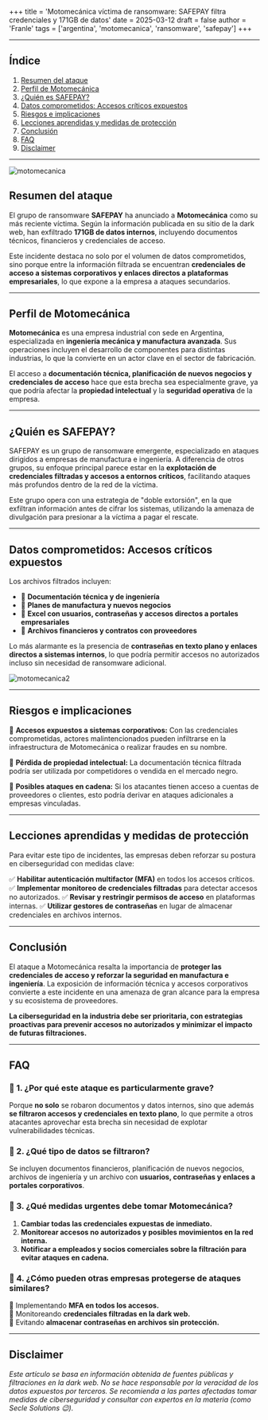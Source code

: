 +++
title = 'Motomecánica víctima de ransomware: SAFEPAY filtra credenciales y 171GB de datos'
date = 2025-03-12
draft = false
author = 'Franle'
tags = ['argentina', 'motomecanica', 'ransomware', 'safepay']
+++

---

## Índice

1. [Resumen del ataque](#resumen-del-ataque)
2. [Perfil de Motomecánica](#perfil-de-motomecánica)
3. [¿Quién es SAFEPAY?](#quién-es-safepay)
4. [Datos comprometidos: Accesos críticos expuestos](#datos-comprometidos-accesos-críticos-expuestos)
5. [Riesgos e implicaciones](#riesgos-e-implicaciones)
6. [Lecciones aprendidas y medidas de protección](#lecciones-aprendidas-y-medidas-de-protección)
7. [Conclusión](#conclusión)
8. [FAQ](#faq)
9. [Disclaimer](#disclaimer)

---

![motomecanica](https://i.gyazo.com/1aee7fdcc329420385cdc8d094499ae4.png)

## Resumen del ataque

El grupo de ransomware **SAFEPAY** ha anunciado a **Motomecánica** como su más reciente víctima. Según la información publicada en su sitio de la dark web, han exfiltrado **171GB de datos internos**, incluyendo documentos técnicos, financieros y credenciales de acceso.

Este incidente destaca no solo por el volumen de datos comprometidos, sino porque entre la información filtrada se encuentran **credenciales de acceso a sistemas corporativos y enlaces directos a plataformas empresariales**, lo que expone a la empresa a ataques secundarios.

---

## Perfil de Motomecánica

**Motomecánica** es una empresa industrial con sede en Argentina, especializada en **ingeniería mecánica y manufactura avanzada**. Sus operaciones incluyen el desarrollo de componentes para distintas industrias, lo que la convierte en un actor clave en el sector de fabricación.

El acceso a **documentación técnica, planificación de nuevos negocios y credenciales de acceso** hace que esta brecha sea especialmente grave, ya que podría afectar la **propiedad intelectual** y la **seguridad operativa** de la empresa.

---

## ¿Quién es SAFEPAY?

SAFEPAY es un grupo de ransomware emergente, especializado en ataques dirigidos a empresas de manufactura e ingeniería. A diferencia de otros grupos, su enfoque principal parece estar en la **explotación de credenciales filtradas y accesos a entornos críticos**, facilitando ataques más profundos dentro de la red de la víctima.

Este grupo opera con una estrategia de "doble extorsión", en la que exfiltran información antes de cifrar los sistemas, utilizando la amenaza de divulgación para presionar a la víctima a pagar el rescate.

---

## Datos comprometidos: Accesos críticos expuestos

Los archivos filtrados incluyen:

- 📂 **Documentación técnica y de ingeniería**
- 📂 **Planes de manufactura y nuevos negocios**
- 🔑 **Excel con usuarios, contraseñas y accesos directos a portales empresariales**
- 📂 **Archivos financieros y contratos con proveedores**

Lo más alarmante es la presencia de **contraseñas en texto plano y enlaces directos a sistemas internos**, lo que podría permitir accesos no autorizados incluso sin necesidad de ransomware adicional.

![motomecanica2](https://i.gyazo.com/ff60a3ff89db4822a184c10fd73b816a.png)

---

## Riesgos e implicaciones

🔴 **Accesos expuestos a sistemas corporativos:** Con las credenciales comprometidas, actores malintencionados pueden infiltrarse en la infraestructura de Motomecánica o realizar fraudes en su nombre.

🔴 **Pérdida de propiedad intelectual:** La documentación técnica filtrada podría ser utilizada por competidores o vendida en el mercado negro.

🔴 **Posibles ataques en cadena:** Si los atacantes tienen acceso a cuentas de proveedores o clientes, esto podría derivar en ataques adicionales a empresas vinculadas.

---

## Lecciones aprendidas y medidas de protección

Para evitar este tipo de incidentes, las empresas deben reforzar su postura en ciberseguridad con medidas clave:

✅ **Habilitar autenticación multifactor (MFA)** en todos los accesos críticos.
✅ **Implementar monitoreo de credenciales filtradas** para detectar accesos no autorizados.
✅ **Revisar y restringir permisos de acceso** en plataformas internas.
✅ **Utilizar gestores de contraseñas** en lugar de almacenar credenciales en archivos internos.

---

## Conclusión

El ataque a Motomecánica resalta la importancia de **proteger las credenciales de acceso y reforzar la seguridad en manufactura e ingeniería**. La exposición de información técnica y accesos corporativos convierte a este incidente en una amenaza de gran alcance para la empresa y su ecosistema de proveedores.

**La ciberseguridad en la industria debe ser prioritaria, con estrategias proactivas para prevenir accesos no autorizados y minimizar el impacto de futuras filtraciones.**

---

## FAQ

### 📌 1. ¿Por qué este ataque es particularmente grave?
Porque **no solo** se robaron documentos y datos internos, sino que además **se filtraron accesos y credenciales en texto plano**, lo que permite a otros atacantes aprovechar esta brecha sin necesidad de explotar vulnerabilidades técnicas.

### 📌 2. ¿Qué tipo de datos se filtraron?
Se incluyen documentos financieros, planificación de nuevos negocios, archivos de ingeniería y un archivo con **usuarios, contraseñas y enlaces a portales corporativos**.

### 📌 3. ¿Qué medidas urgentes debe tomar Motomecánica?
1. **Cambiar todas las credenciales expuestas de inmediato.**
2. **Monitorear accesos no autorizados y posibles movimientos en la red interna.**
3. **Notificar a empleados y socios comerciales sobre la filtración para evitar ataques en cadena.**

### 📌 4. ¿Cómo pueden otras empresas protegerse de ataques similares?
🔹 Implementando **MFA en todos los accesos.**  
🔹 Monitoreando **credenciales filtradas en la dark web.**  
🔹 Evitando **almacenar contraseñas en archivos sin protección.**  

---

## Disclaimer

*Este artículo se basa en información obtenida de fuentes públicas y filtraciones en la dark web. No se hace responsable por la veracidad de los datos expuestos por terceros. Se recomienda a las partes afectadas tomar medidas de ciberseguridad y consultar con expertos en la materia (como Secle Solutions 😉).*
